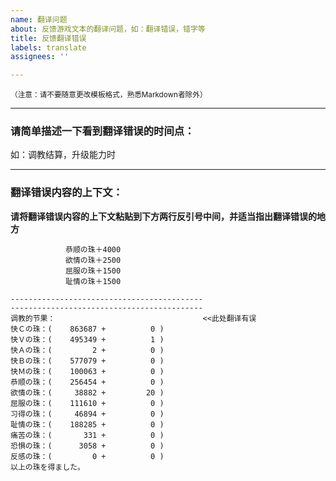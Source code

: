 ```yaml
---
name: 翻译问题
about: 反馈游戏文本的翻译问题，如：翻译错误，错字等
title: 反馈翻译错误
labels: translate
assignees: ''

---
```


<sup>（注意：请不要随意更改模板格式，熟悉Markdown者除外）</sup>

----------------------------------------

### 请简单描述一下看到翻译错误的时间点：

如：调教结算，升级能力时

----------------------------------------

### 翻译错误内容的上下文：

**请将翻译错误内容的上下文粘贴到下方两行反引号中间，并适当指出翻译错误的地方**

```
　　　　　    恭顺の珠＋4000                   
　　　　　    欲情の珠＋2500                   
　　　　　    屈服の珠＋1500                   
　　　　　    耻情の珠＋1500                   
 
-------------------------------------------
-------------------------------------------
调教的节果：                                 <<此处翻译有误
快Ｃの珠：(    863687 +          0 )
快Ｖの珠：(    495349 +          1 )
快Ａの珠：(         2 +          0 )
快Ｂの珠：(    577079 +          0 )
快Ｍの珠：(    100063 +          0 )
恭顺の珠：(    256454 +          0 )
欲情の珠：(     38882 +         20 )
屈服の珠：(    111610 +          0 )
习得の珠：(     46894 +          0 )
耻情の珠：(    188285 +          0 )
痛苦の珠：(       331 +          0 )
恐惧の珠：(      3058 +          0 )
反感の珠：(         0 +          0 )
以上の珠を得ました。
```
